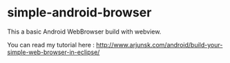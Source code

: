 # simple-android-browser

This a basic Android WebBrowser build with webview.

You can read my tutorial here : http://www.arjunsk.com/android/build-your-simple-web-browser-in-eclipse/
